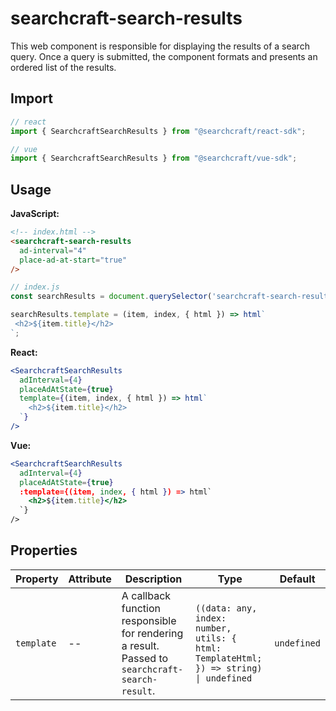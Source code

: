 # searchcraft-search-results

This web component is responsible for displaying the results of a search query. Once a query is submitted, the component formats and presents an ordered list of the results.

## Import

```jsx
// react
import { SearchcraftSearchResults } from "@searchcraft/react-sdk";

// vue
import { SearchcraftSearchResults } from "@searchcraft/vue-sdk";
```


## Usage

**JavaScript:**

```html
<!-- index.html -->
<searchcraft-search-results
  ad-interval="4"
  place-ad-at-start="true"
/>
```

```js
// index.js
const searchResults = document.querySelector('searchcraft-search-results');

searchResults.template = (item, index, { html }) => html`
 <h2>${item.title}</h2>
`;
```


**React:**

```jsx
<SearchcraftSearchResults
  adInterval={4}
  placeAdAtState={true}
  template={(item, index, { html }) => html`
    <h2>${item.title}</h2>
  `}
/>
```


**Vue:**

```jsx
<SearchcraftSearchResults
  adInterval={4}
  placeAdAtState={true}
  :template={(item, index, { html }) => html`
    <h2>${item.title}</h2>
  `}
/>
```


## Properties

| Property | Attribute | Description | Type | Default |
| -------- | --------- | ----------- | ---- | ------- |
| `template` | -- | A callback function responsible for rendering a result. Passed to `searchcraft-search-result`. | `((data: any, index: number, utils: { html: TemplateHtml; }) => string) \| undefined` | `undefined` |

